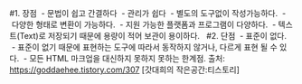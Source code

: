 #1. 장점
 - 문법이 쉽고 간결하다  - 관리가 쉽다  - 별도의 도구없이 작성가능하다.  - 다양한 형태로 변환이 가능하다.  - 지원 가능한 플랫폼과 프로그램이 다양하다.  - 텍스트(Text)로 저장되기 때문에 용량이 적어 보관이 용이하다.
 
#2. 단점
 - 표준이 없다.   - 표준이 없기 때문에 표현하는 도구에 따라서 동작하지 않거나, 다르게 표현 될 수 있다.  - 모든 HTML 마크업을 대신하지 못하지 못하는 한계점.
출처: https://goddaehee.tistory.com/307 [갓대희의 작은공간:티스토리]
